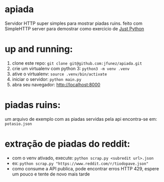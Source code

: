 # apiada
Servidor HTTP super simples para mostrar piadas ruins.
feito com SimpleHTTP server para demostrar como exercicio de [Just Python](https://justpython.style)


# up and running:

1. clone este repo: `git clone git@github.com:jfunez/apiada.git`
2. crie um virtualenv com python 3: `python3 -m venv .venv`
3. ative o virtualenv: `source .venv/bin/activate`
4. iniciar o servidor: `python main.py`
5. abra seu navegador: [http://localhost:8000](http://localhost:8000)

# piadas ruins:

um arquivo de exemplo com as piadas servidas pela api encontra-se em: `potasio.json`


# extração de piadas do reddit:

- com o venv ativado, execute: `python scrap.py <subredit url>.json`
- ex: `python scrap.py "https://www.reddit.com/r/tiodopave.json"`
- como consume a API publica, pode encontrar erros HTTP 429, espere um pouco e tente de novo mais tarde
